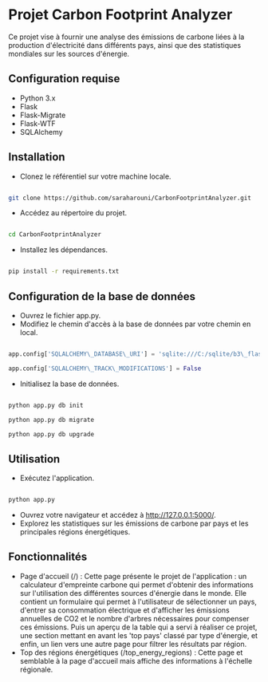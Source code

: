 ##
# **Projet Carbon Footprint Analyzer**

Ce projet vise à fournir une analyse des émissions de carbone liées à la production d'électricité dans différents pays, ainsi que des statistiques mondiales sur les sources d'énergie.

## **Configuration requise**

- Python 3.x
- Flask
- Flask-Migrate
- Flask-WTF
- SQLAlchemy

## **Installation**

- Clonez le référentiel sur votre machine locale.

```bash

git clone https://github.com/saraharouni/CarbonFootprintAnalyzer.git
```

- Accédez au répertoire du projet.

```bash

cd CarbonFootprintAnalyzer
```

- Installez les dépendances.

```bash

pip install -r requirements.txt
```

## **Configuration de la base de données**

- Ouvrez le fichier app.py.
- Modifiez le chemin d'accès à la base de données par votre chemin en local.

``` python

app.config['SQLALCHEMY\_DATABASE\_URI'] = 'sqlite:///C:/sqlite/b3\_flask/CarbonFootprint.db'

app.config['SQLALCHEMY\_TRACK\_MODIFICATIONS'] = False
```

- Initialisez la base de données.

``` bash

python app.py db init

python app.py db migrate

python app.py db upgrade
```

## **Utilisation**

- Exécutez l'application.

``` bash

python app.py
```

- Ouvrez votre navigateur et accédez à http://127.0.0.1:5000/.
- Explorez les statistiques sur les émissions de carbone par pays et les principales régions énergétiques.

## **Fonctionnalités**

- Page d'accueil (/) : Cette page présente le projet de l'application : un calculateur d'empreinte carbone qui permet d'obtenir des informations sur l'utilisation des différentes sources d'énergie dans le monde.
Elle contient un formulaire qui permet à l'utilisateur de sélectionner un pays, d'entrer sa consommation électrique et d'afficher les émissions annuelles de CO2 et le nombre d'arbres nécessaires pour compenser ces émissions.
Puis un aperçu de la table qui a servi à réaliser ce projet, une section mettant en avant les 'top pays' classé par type d'énergie, et enfin, un lien vers une autre page pour filtrer les résultats par région.
- Top des régions énergétiques (/top\_energy\_regions) : Cette page et semblable à la page d'accueil mais affiche des informations à l'échelle régionale.


